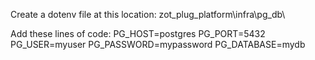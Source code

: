 Create a dotenv file at this location: zot_plug_platform\infra\pg_db\ 

Add these lines of code:
PG_HOST=postgres
PG_PORT=5432
PG_USER=myuser
PG_PASSWORD=mypassword
PG_DATABASE=mydb